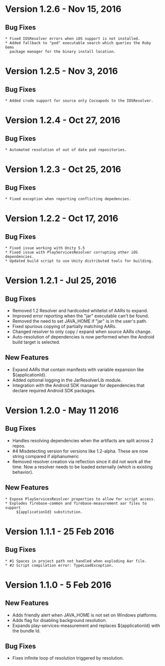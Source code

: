 # Version 1.2.6 - Nov 15, 2016
## Bug Fixes
    * Fixed IOSResolver errors when iOS support is not installed.
    * Added fallback to "pod" executable search which queries the Ruby Gems
      package manager for the binary install location.

# Version 1.2.5 - Nov 3, 2016
## Bug Fixes
    * Added crude support for source only Cocoapods to the IOSResolver.

# Version 1.2.4 - Oct 27, 2016
## Bug Fixes
    * Automated resolution of out of date pod repositories.

# Version 1.2.3 - Oct 25, 2016
## Bug Fixes
    * Fixed exception when reporting conflicting depedencies.

# Version 1.2.2 - Oct 17, 2016
## Bug Fixes
    * Fixed issue working with Unity 5.5
    * Fixed issue with PlayServicesResolver corrupting other iOS dependencies.
    * Updated build script to use Unity distributed tools for building.
# Version 1.2.1 - Jul 25, 2016
## Bug Fixes
   * Removed 1.2 Resolver and hardcoded whitelist of AARs to expand.
   * Improved error reporting when the "jar" executable can't be found.
   * Removed the need to set JAVA_HOME if "jar" is in the user's path.
   * Fixed spurious copying of partially matching AARs.
   * Changed resolver to only copy / expand when source AARs change.
   * Auto-resolution of dependencies is now performed when the Android
     build target is selected.
## New Features
   * Expand AARs that contain manifests with variable expansion like
     ${applicationId}.
   * Added optional logging in the JarResolverLib module.
   * Integration with the Android SDK manager for dependencies that
     declare required Android SDK packages.
# Version 1.2.0 - May 11 2016
## Bug Fixes
   * Handles resolving dependencies when the artifacts are split across 2 repos.
   * #4 Misdetecting version for versions like 1.2-alpha.  These are now string
       compared if alphanumeric
   * Removed resolver creation via reflection since it did not work all the time.
       Now a resolver needs to be loaded externally (which is existing behavior).
## New Features
    * Expose PlayServicesResolver properties to allow for script access.
    * Explodes firebase-common and firebase-measurement aar files to support
         ${applicationId} substitution.
# Version 1.1.1 - 25 Feb 2016
## Bug Fixes
    * #1 Spaces in project path not handled when exploding Aar file.
    * #2 Script compilation error: TypeLoadException.
# Version 1.1.0 - 5 Feb 2016
## New Features
  * Adds friendly alert when JAVA_HOME is not set on Windows platforms.
  * Adds flag for disabling background resolution.
  * Expands play-services-measurement and replaces ${applicationId} with the
            bundle Id.

 ## Bug Fixes
   * Fixes infinite loop of resolution triggered by resolution.
